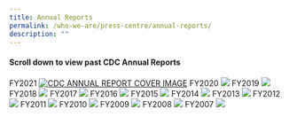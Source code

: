 ```yaml
---
title: Annual Reports
permalink: /who-we-are/press-centre/annual-reports/
description: ""
---
```

#### Scroll down to view past CDC Annual Reports

FY2021
[![CDC ANNUAL REPORT COVER IMAGE](/images/CDC%20AR%202021.png)](https://go.gov.sg/cdcar-2021)
FY2020
[![](/images/CDCAnnualReportFY20.png)](https://go.gov.sg/cdcar-2020)
FY2019
[![](/images/cdc-fy2019.png)](https://go.gov.sg/cdcar-2019)
FY2018
[![](/images/fy2018.png)](https://go.gov.sg/cdcar-2018)
FY2017
[![](/images/fy2017.jpg)](https://go.gov.sg/cdcar-2017)
FY2016
[![](/images/fy2016.jpg)](https://go.gov.sg/cdcar-2016)
FY2015
[![](/images/fy2015.jpg)](https://go.gov.sg/cdcar-2015)
FY2014
[![](/images/fy2014.jpg)](https://go.gov.sg/cdcar-2014)
FY2013
[![](/images/fy2013.jpg)](https://go.gov.sg/cdcar-2013)
FY2012
[![](/images/fy2012.jpg)](https://go.gov.sg/cdcar-2012)
FY2011
[![](/images/fy2011.jpg)](https://go.gov.sg/cdcar-2011)
FY2010
[![](/images/fy2010.jpg)](https://go.gov.sg/cdcar-2010)
FY2009
[![](/images/fy2009.jpg)](https://go.gov.sg/cdcar-2009)
FY2008
[![](/images/fy2008.jpg)](https://go.gov.sg/cdcar-2008)
FY2007
[![](/images/fy2007.jpg)](https://go.gov.sg/cdcar-2007)